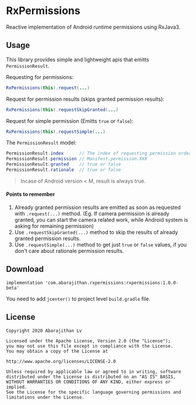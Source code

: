 # RxPermissions

Reactive implementation of Android runtime permissions using RxJava3.

## Usage

This library provides simple and lightweight apis that emitts `PermissionResult`.

Requesting for permissions:

```java
RxPermissions(this).request(...)
```

Request for permission results (skips granted permission results):

```java
RxPermissions(this).requestSkipGranted(...)
```

Request for simple permission (Emitts `true` or `false`):

```java
RxPermissions(this).requestSimple(...)
```

The `PermissionResult` model:

```java
PermissionResult.index      // The index of requesting permission order
PermissionResult.permission // Manifest.permission.XXX
PermissionResult.granted    // true or false
PermissionResult.rationale  // true or false
```

> Incase of Android version < M, result is always true.

#### Points to remember

1. Already granted permission results are emitted as soon as requested with `.request(...)` method. (Eg. If camera permission is already granted, you can start the camera related work, while Android system is asking for remaining permission)
2. Use `.requestSkipGranted(...)` method to skip the results of already granted permission results.
3. Use `.requestSimple(...)` method to get just `true` or `false` values, if you don't care about rationale permission results.

## Download

```
implementation 'com.abarajithan.rxpermissions:rxpermissions:1.0.0-beta'
```

You need to add `jcenter()` to project level `build.gradle` file.

## License

```
Copyright 2020 Abarajithan Lv

Licensed under the Apache License, Version 2.0 (the "License");
you may not use this file except in compliance with the License.
You may obtain a copy of the License at

http://www.apache.org/licenses/LICENSE-2.0

Unless required by applicable law or agreed to in writing, software
distributed under the License is distributed on an "AS IS" BASIS,
WITHOUT WARRANTIES OR CONDITIONS OF ANY KIND, either express or implied.
See the License for the specific language governing permissions and
limitations under the License.
```
